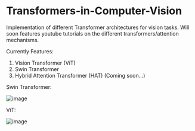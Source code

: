 # Transformers-in-Computer-Vision
Implementation of different Transformer architectures for vision tasks. 
Will soon features youtube tutorials on the different transformers/attention mechanisms.

Currently Features:
1. Vision Transformer (ViT)
2. Swin Transformer
3. Hybrid Attention Transformer (HAT) (Coming soon...)


Swin Transformer: 

![image](https://github.com/nickd16/Transformers-in-Computer-Vision/assets/108239710/59851228-a0c6-4b9a-b293-baea36eac55f)

ViT:

![image](https://github.com/nickd16/Transformers-in-Computer-Vision/assets/108239710/fcc0f03a-2e7c-41f1-b854-1ec1ab803c51)


